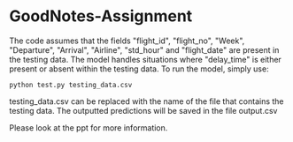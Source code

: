 # GoodNotes-Assignment
The code assumes that the fields "flight_id", "flight_no", "Week", "Departure", "Arrival", "Airline", "std_hour" and "flight_date" are present in the testing data. The model handles situations where "delay_time" is either present or absent within the testing data. 
To run the model, simply use:

```shell
python test.py testing_data.csv
```

testing_data.csv can be replaced with the name of the file that contains the testing data. The outputted predictions will be saved in the file output.csv

Please look at the ppt for more information.
